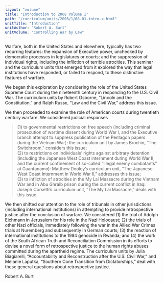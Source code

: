 ```yaml
---
layout: "volume"
title: "Introduction to 2008 Volume I"
path: "/curriculum/units/2008/1/08.01.intro.x.html"
unitTitle: "Introduction"
unitAuthor: "Robert A. Burt"
unitVolume: "Controlling War by Law"
---
```

<body>
 <p>
  Warfare, both in the United States and elsewhere, typically has two recurring features: the expansion of Executive power, unchecked by democratic processes in legislatures or courts; and the suppression of individual rights, including the infliction of terrible atrocities. This seminar and the curriculum units that emerged from it explored the way that legal institutions have responded, or failed to respond, to these distinctive features of warfare.
 </p>
<p>
  We began this exploration by considering the role of the United States Supreme Court during the nineteenth century in responding to the U.S. Civil War. The curriculum units by Robert Osborne, “Lincoln and the Constitution,” and Ralph Russo, “Law and the Civil War,” address this issue.
 </p>
<p>
  We then proceeded to examine the role of American courts during twentieth century warfare. We considered judicial responses
 </p>

<blockquote>
  <dl>
   <dt>
    (1) to governmental restrictions on free speech (including criminal prosecution of wartime dissent during World War I, and the Executive branch attempt to suppress publication of the Pentagon papers during the Vietnam War): the curriculum unit by James Brochin, “The Switchroom,” considers this issue;
    <dt>
     <dt>
      (2) to restrictions on individuals’ rights against arbitrary detention (including the Japanese West Coast internment during World War II, and the current confinement of so-called “illegal enemy combatants” at Guantanamo): Matthew Dooley’s curriculum unit, “The Japanese West Coast Internment in World War II,” addresses this issue;
      <dt>
       <dt>
        (3) to infliction of atrocities in the My Lai Massacre during the Vietnam War and in Abu Ghraib prison during the current conflict in Iraq: Joseph Corsetti’s curriculum unit, “The My Lai Massacre,” deals with this issue.
       </dt>
      </dt>
     </dt>
    </dt>
   </dt>
  </dl>
 </blockquote>
 <p>
  We then shifted our attention to the role of tribunals in other jurisdictions (including international institutions) in attempting to provide retrospective justice after the conclusion of warfare. We considered (1) the trial of Adolph Eichmann in Jerusalem for his role in the Nazi Holocaust; (2) the trials of other Nazi officials, immediately following the war in the Allied War Crimes trials at Nuremberg and subsequently in German courts; (3) the reaction of international institutions to the 1994 genocide in Rwanda; and (4) the work of the South African Truth and Reconciliation Commission in its efforts to devise a novel form of retrospective justice to the human rights abuses committed during the apartheid regime. The curriculum units by Julia Biagiarelli, “Accountability and Reconstruction after the U.S. Civil War,” and Melanie Laputka, “Southern Cone Transition from Dictatorships,” deal with these general questions about retrospective justice.
 </p>
<p>
  Robert A. Burt
 </p>




</body>